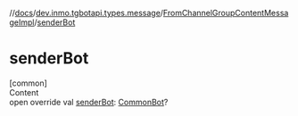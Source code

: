 //[docs](../../../index.md)/[dev.inmo.tgbotapi.types.message](../index.md)/[FromChannelGroupContentMessageImpl](index.md)/[senderBot](sender-bot.md)



# senderBot  
[common]  
Content  
open override val [senderBot](sender-bot.md): [CommonBot](../../dev.inmo.tgbotapi.types/-common-bot/index.md)?  




